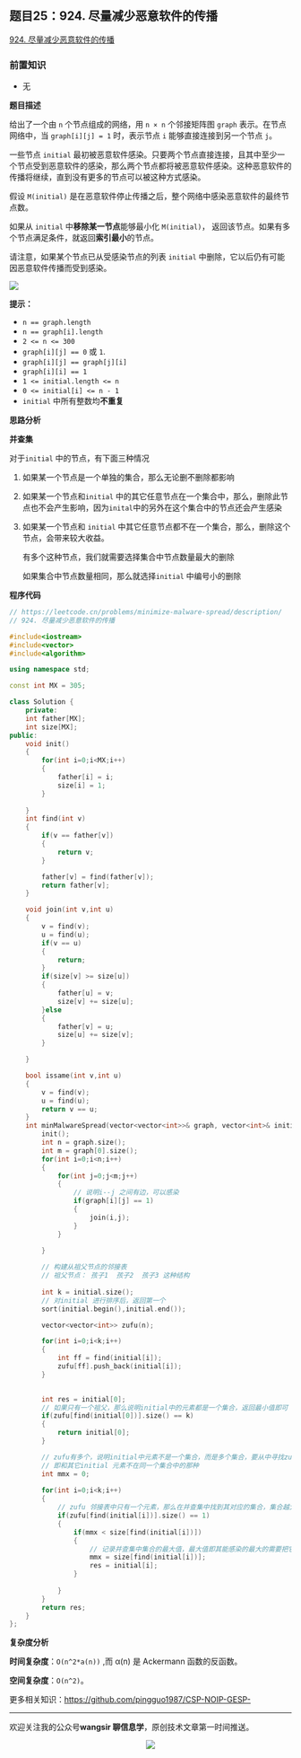 ﻿## 题目25：924. 尽量减少恶意软件的传播

[924. 尽量减少恶意软件的传播](https://leetcode.cn/problems/minimize-malware-spread/)

### 前置知识

- 无

**题目描述**

给出了一个由 `n` 个节点组成的网络，用 `n × n` 个邻接矩阵图 `graph` 表示。在节点网络中，当 `graph[i][j] = 1` 时，表示节点 `i` 能够直接连接到另一个节点 `j`。 

一些节点 `initial` 最初被恶意软件感染。只要两个节点直接连接，且其中至少一个节点受到恶意软件的感染，那么两个节点都将被恶意软件感染。这种恶意软件的传播将继续，直到没有更多的节点可以被这种方式感染。

假设 `M(initial)` 是在恶意软件停止传播之后，整个网络中感染恶意软件的最终节点数。

如果从 `initial` 中**移除某一节点**能够最小化 `M(initial)`， 返回该节点。如果有多个节点满足条件，就返回**索引最小**的节点。

请注意，如果某个节点已从受感染节点的列表 `initial` 中删除，它以后仍有可能因恶意软件传播而受到感染。

 <img src ="https://cdn.jsdelivr.net/gh/pingguo1987/CSP-NOIP-GESP-/image/pic/图论/图论_题目25：924. 尽量减少恶意软件的传播/image-20241127154524621.png" />

**提示：**

- `n == graph.length`
- `n == graph[i].length`
- `2 <= n <= 300`
- `graph[i][j] == 0` 或 `1`.
- `graph[i][j] == graph[j][i]`
- `graph[i][i] == 1`
- `1 <= initial.length <= n`
- `0 <= initial[i] <= n - 1`
- `initial` 中所有整数均**不重复**



**思路分析**

**并查集**

对于`initial` 中的节点，有下面三种情况

1. 如果某一个节点是一个单独的集合，那么无论删不删除都影响

2. 如果某一个节点和`initial` 中的其它任意节点在一个集合中，那么，删除此节点也不会产生影响，因为`inital`中的另外在这个集合中的节点还会产生感染

3. 如果某一个节点和 `initial` 中其它任意节点都不在一个集合，那么，删除这个节点，会带来较大收益。

   有多个这种节点，我们就需要选择集合中节点数量最大的删除

   如果集合中节点数量相同，那么就选择`initial` 中编号小的删除



**程序代码**

```c++
// https://leetcode.cn/problems/minimize-malware-spread/description/
// 924. 尽量减少恶意软件的传播

#include<iostream>
#include<vector>
#include<algorithm>

using namespace std;

const int MX = 305;

class Solution {
    private:
    int father[MX];
    int size[MX];
public:
    void init()
    {
        for(int i=0;i<MX;i++)
        {
            father[i] = i;
            size[i] = 1;
        }
        
    }
    int find(int v)
    {
        if(v == father[v])
        {
            return v;
        }

        father[v] = find(father[v]);
        return father[v];
    }

    void join(int v,int u)
    {
        v = find(v);
        u = find(u);
        if(v == u)
        {
            return;
        }
        if(size[v] >= size[u])
        {
            father[u] = v;
            size[v] += size[u];
        }else
        {
            father[v] = u;
            size[u] += size[v]; 
        }

    }

    bool issame(int v,int u)
    {
        v = find(v);
        u = find(u);
        return v == u;
    }
    int minMalwareSpread(vector<vector<int>>& graph, vector<int>& initial) {
        init();
        int n = graph.size();
        int m = graph[0].size();
        for(int i=0;i<n;i++)
        {
            for(int j=0;j<m;j++)
            {
                // 说明i--j 之间有边，可以感染
                if(graph[i][j] == 1)
                {
                    join(i,j);
                }
            }
            
        }

        // 构建从祖父节点的邻接表
        // 祖父节点： 孩子1  孩子2  孩子3 这种结构
    
        int k = initial.size();
        // 对initial 进行排序后，返回第一个
        sort(initial.begin(),initial.end());

        vector<vector<int>> zufu(n);

        for(int i=0;i<k;i++)
        {
            int ff = find(initial[i]);
            zufu[ff].push_back(initial[i]);
        }

        
        int res = initial[0];
        // 如果只有一个祖父，那么说明initial中的元素都是一个集合，返回最小值即可
        if(zufu[find(initial[0])].size() == k)
        {          
            return initial[0];
        }

        // zufu有多个，说明initial中元素不是一个集合，而是多个集合，要从中寻找zufu 邻接表中只有一个元素的
        // 即和其它initial 元素不在同一个集合中的那种
        int mmx = 0;
        
        for(int i=0;i<k;i++)
        {
            // zufu 邻接表中只有一个元素，那么在并查集中找到其对应的集合，集合越大说明它能感染的就越多，就需要把它去掉
            if(zufu[find(initial[i])].size() == 1)
            {
                if(mmx < size[find(initial[i])])
                {
                    // 记录并查集中集合的最大值，最大值即其能感染的最大的需要把它干掉
                    mmx = size[find(initial[i])];
                    res = initial[i];
                }
                
            }
        }
        return res;
    }
};
```

**复杂度分析**

**时间复杂度**：`O(n^2*a(n))` ,而 α(n) 是 Ackermann 函数的反函数。

**空间复杂度**：`O(n^2)`。



更多相关知识：https://github.com/pingguo1987/CSP-NOIP-GESP-

---

欢迎关注我的公众号**wangsir 聊信息学**，原创技术文章第一时间推送。

<center>
    <img src="https://cdn.jsdelivr.net/gh/pingguo1987/CSP-NOIP-GESP-/image/pic/公众号-扫码版.png">
</center>
